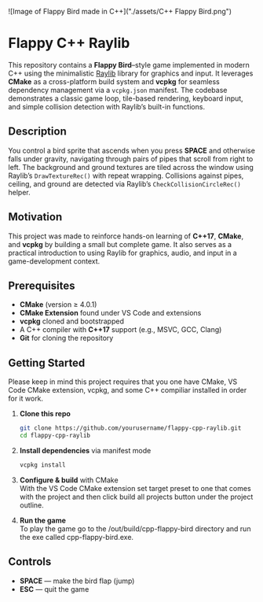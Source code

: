![Image of Flappy Bird made in C++]("./assets/C++ Flappy Bird.png")

# Flappy C++ Raylib
This repository contains a **Flappy Bird**–style game implemented in modern C++ using the minimalistic [Raylib](http://www.raylib.com) library for graphics and input. It leverages **CMake** as a cross-platform build system and **vcpkg** for seamless dependency management via a `vcpkg.json` manifest. The codebase demonstrates a classic game loop, tile-based rendering, keyboard input, and simple collision detection with Raylib’s built-in functions.

## Description
You control a bird sprite that ascends when you press **SPACE** and otherwise falls under gravity, navigating through pairs of pipes that scroll from right to left. The background and ground textures are tiled across the window using Raylib’s `DrawTextureRec()` with repeat wrapping. Collisions against pipes, ceiling, and ground are detected via Raylib’s `CheckCollisionCircleRec()` helper.

## Motivation
This project was made to reinforce hands-on learning of **C++17**, **CMake**, and **vcpkg** by building a small but complete game. It also serves as a practical introduction to using Raylib for graphics, audio, and input in a game-development context.

## Prerequisites
- **CMake** (version ≥ 4.0.1)
- **CMake Extension** found under VS Code and extensions 
- **vcpkg** cloned and bootstrapped
- A C++ compiler with **C++17** support (e.g., MSVC, GCC, Clang)
- **Git** for cloning the repository

## Getting Started
Please keep in mind this project requires that you one have CMake, VS Code CMake extension, vcpkg, and some C++ compiliar installed in order for it work.

1. **Clone this repo**
   ```bash
   git clone https://github.com/yourusername/flappy-cpp-raylib.git
   cd flappy-cpp-raylib
   ```
2. **Install dependencies** via manifest mode
   ```bash
   vcpkg install
   ```
3. **Configure & build** with CMake  
With the VS Code CMake extension set target preset to one that comes with the project and then click build all projects button under the project outline.

4. **Run the game**  
To play the game go to the /out/build/cpp-flappy-bird directory and run the exe called cpp-flappy-bird.exe.

## Controls
- **SPACE** — make the bird flap (jump)
- **ESC** — quit the game
